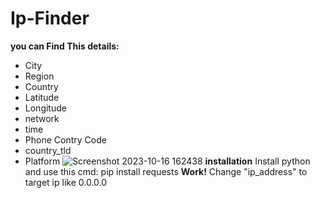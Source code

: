 # Ip-Finder
**you can Find This details:**
* City
* Region
* Country
* Latitude
* Longitude
* network
* time
* Phone Contry Code
* country_tld
* Platform
![Screenshot 2023-10-16 162438](https://github.com/Hosein-Stephen/Ip-Finder/assets/108404116/3dfe1cbd-9e4a-4762-b2ec-39cf04273919)
__**installation**__
Install python
and use this cmd: pip install requests
__**Work!**__
Change "ip_address" to target ip like 0.0.0.0

